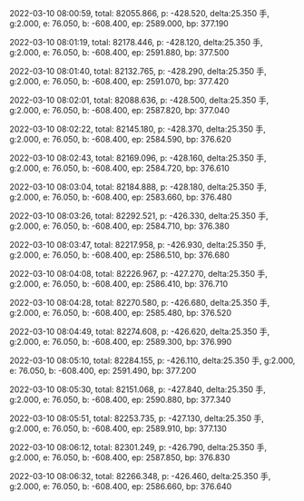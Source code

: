 2022-03-10 08:00:59, total: 82055.866, p: -428.520, delta:25.350 手, g:2.000, e: 76.050, b: -608.400, ep: 2589.000, bp: 377.190

2022-03-10 08:01:19, total: 82178.446, p: -428.120, delta:25.350 手, g:2.000, e: 76.050, b: -608.400, ep: 2591.880, bp: 377.500

2022-03-10 08:01:40, total: 82132.765, p: -428.290, delta:25.350 手, g:2.000, e: 76.050, b: -608.400, ep: 2591.070, bp: 377.420

2022-03-10 08:02:01, total: 82088.636, p: -428.500, delta:25.350 手, g:2.000, e: 76.050, b: -608.400, ep: 2587.820, bp: 377.040

2022-03-10 08:02:22, total: 82145.180, p: -428.370, delta:25.350 手, g:2.000, e: 76.050, b: -608.400, ep: 2584.590, bp: 376.620

2022-03-10 08:02:43, total: 82169.096, p: -428.160, delta:25.350 手, g:2.000, e: 76.050, b: -608.400, ep: 2584.720, bp: 376.610

2022-03-10 08:03:04, total: 82184.888, p: -428.180, delta:25.350 手, g:2.000, e: 76.050, b: -608.400, ep: 2583.660, bp: 376.480

2022-03-10 08:03:26, total: 82292.521, p: -426.330, delta:25.350 手, g:2.000, e: 76.050, b: -608.400, ep: 2584.710, bp: 376.380

2022-03-10 08:03:47, total: 82217.958, p: -426.930, delta:25.350 手, g:2.000, e: 76.050, b: -608.400, ep: 2586.510, bp: 376.680

2022-03-10 08:04:08, total: 82226.967, p: -427.270, delta:25.350 手, g:2.000, e: 76.050, b: -608.400, ep: 2586.410, bp: 376.710

2022-03-10 08:04:28, total: 82270.580, p: -426.680, delta:25.350 手, g:2.000, e: 76.050, b: -608.400, ep: 2585.480, bp: 376.520

2022-03-10 08:04:49, total: 82274.608, p: -426.620, delta:25.350 手, g:2.000, e: 76.050, b: -608.400, ep: 2589.300, bp: 376.990

2022-03-10 08:05:10, total: 82284.155, p: -426.110, delta:25.350 手, g:2.000, e: 76.050, b: -608.400, ep: 2591.490, bp: 377.200

2022-03-10 08:05:30, total: 82151.068, p: -427.840, delta:25.350 手, g:2.000, e: 76.050, b: -608.400, ep: 2590.880, bp: 377.340

2022-03-10 08:05:51, total: 82253.735, p: -427.130, delta:25.350 手, g:2.000, e: 76.050, b: -608.400, ep: 2589.910, bp: 377.130

2022-03-10 08:06:12, total: 82301.249, p: -426.790, delta:25.350 手, g:2.000, e: 76.050, b: -608.400, ep: 2587.850, bp: 376.830

2022-03-10 08:06:32, total: 82266.348, p: -426.460, delta:25.350 手, g:2.000, e: 76.050, b: -608.400, ep: 2586.660, bp: 376.640